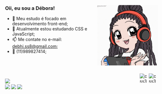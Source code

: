 ### Oii, eu sou a Débora! <img align="right" width="200" height="200" class="animated" src="euanima.gif">  

- 🔭 Meu estudo é focado em desenvolvimento front-end;
- 🌱 Atualmente estou estudando CSS e JavaScript;
- 📫 Me contate no e-mail: debhi.ss8@gmail.com;
- 📲 (11)989827414;
<br>
<br>
<br>
<div>
<img align="right" alt="css3" height="30" width="30" src="https://cdn.jsdelivr.net/gh/devicons/devicon@latest/icons/css3/css3-original.svg" />
<img align="right" alt="css3" height="30" width="30" src="https://cdn.jsdelivr.net/gh/devicons/devicon@latest/icons/html5/html5-original.svg" />
          
</div>
<br>

<div style="display: inline-block">
<img height="100" src="https://github-readme-stats.vercel.app/api/top-langs/?username=debizinha-santos&layout=compact&theme=dark">
</div><br>

<div> 
          <a href="https://instagram.com/debizinha.santos" target="_blank"><img src="https://img.shields.io/badge/-Instagram-%23E4405F?style=for-the-badge&logo=instagram&logoColor=white" target="_blank"></a>
          <a href="mailto:debhi.ss8@gmail.com"><img src="https://img.shields.io/badge/-Gmail-%23333?style=for-the-badge&logo=gmail&logoColor=white" target="_blank"></a>
          <a href="https://www.linkedin.com/in/debora-santos-da-silva-b934b68b/" target="_blank"><img src="https://img.shields.io/badge/-LinkedIn-%230077B5?style=for-the-badge&logo=linkedin&logoColor=white" target="_blank"></a>
</div>
          
  
 
